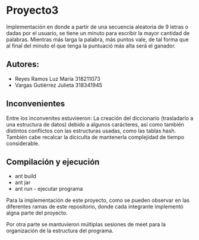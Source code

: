 # Proyecto3
Implementación en donde a partir de una secuencia
aleatoria de 9 letras o dadas por el usuario, se tiene un minuto para escribir la mayor cantidad de palabras. 
Mientras más larga la palabra, más puntos vale, de tal forma que al final
del minuto el que tenga la puntuació más alta será el ganador.

## Autores:
* Reyes Ramos Luz María  318211073
* Vargas Gutiérrez Julieta 318341945

## Inconvenientes
Entre los inconvenites estuvieeron:
La creación del diccionario (trasladarlo a una estructura de datos) debido a algunos carácteres, así como también distintos
conflictos con las estructuras usadas, como las tablas hash.
También cabe recalcar la diciculta de mantenerla complejidad de tiempo considerable.

## Compilación  y ejecución
 * ant build
 * ant jar 
 * ant run - ejecutar programa
 
 Para la implementación de este proyecto, como se pueden observar en las diferentes ramas de este repositorio, donde cada integrante implementó
 algna parte del proyecto.
 
 Por otra parte se mantuvieron múltiplas sesiones de meet para la organización de la estructura del programa.
